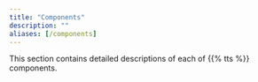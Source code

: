 ```yaml
---
title: "Components"
description: ""
aliases: [/components]
---
```


This section contains detailed descriptions of each of {{% tts %}} components.
